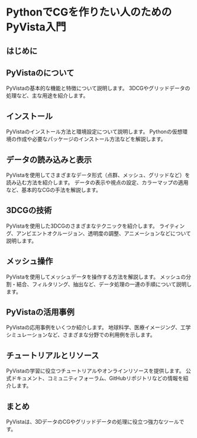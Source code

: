 # PythonでCGを作りたい人のためのPyVista入門

## はじめに

## PyVistaのについて
PyVistaの基本的な機能と特徴について説明します。
3DCGやグリッドデータの処理など、主な用途を紹介します。

## インストール
PyVistaのインストール方法と環境設定について説明します。
Pythonの仮想環境の作成や必要なパッケージのインストール方法などを解説します。

## データの読み込みと表示
PyVistaを使用してさまざまなデータ形式（点群、メッシュ、グリッドなど）を読み込む方法を紹介します。
データの表示や視点の設定、カラーマップの適用など、基本的なCGの手法を解説します。

## 3DCGの技術
PyVistaを使用した3DCGのさまざまなテクニックを紹介します。
ライティング、アンビエントオクルージョン、透明度の調整、アニメーションなどについて説明します。

## メッシュ操作
PyVistaを使用してメッシュデータを操作する方法を解説します。
メッシュの分割・結合、フィルタリング、抽出など、データ処理の一連の手順について説明します。

## PyVistaの活用事例
PyVistaの応用事例をいくつか紹介します。
地球科学、医療イメージング、工学シミュレーションなど、さまざまな分野での利用例を示します。

## チュートリアルとリソース
PyVistaの学習に役立つチュートリアルやオンラインリソースを提供します。
公式ドキュメント、コミュニティフォーラム、GitHubリポジトリなどの情報を紹介します。

## まとめ
PyVistaは、3DデータのCGやグリッドデータの処理に役立つ強力なツールです。

